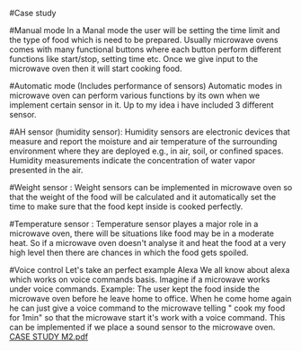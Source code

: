 #Case study 


#Manual mode 
In a Manal mode the user will be setting the time limit and the type of food which is need to be prepared. 
Usually microwave ovens comes with many functional buttons where each button perform different functions like start/stop, setting time etc. 
Once we give input to the microwave oven then it will start cooking food. 

#Automatic mode
(Includes performance of sensors)
Automatic modes in microwave oven can perform various functions by its own when we implement certain sensor in it. 
Up to my idea i have included 3 different sensor.

#AH sensor (humidity sensor):
Humidity sensors are electronic devices that measure and report the moisture and air temperature of the surrounding environment where they are deployed e.g., in air, soil, or confined spaces. Humidity measurements indicate the concentration of water vapor presented in the air.

#Weight sensor :
Weight sensors can be  implemented in microwave oven so that the weight of the food will be calculated and it automatically set the time to make sure that the food kept inside is cooked perfectly.

#Temperature sensor :
Temperature sensor playes a major role in a microwave oven, there will be situations like food may be in a moderate heat. So if a microwave oven doesn't analyse it and heat the food at a very high level then there are chances in which the food gets spoiled. 

#Voice control
Let's take an perfect example Alexa
We all know about alexa which works on voice commands basis. 
Imagine if a microwave works under voice commands.
Example: The user kept the food inside the microwave oven before he leave home to office. When he come home again he can just give a voice command to the microwave telling " cook my food for 1min" so that the microwave start it's work with a voice command.
This can be implemented if we place a sound sensor to the microwave oven.
[CASE STUDY M2.pdf](https://github.com/Anithknb/M2-Embsys/files/8103862/CASE.STUDY.M2.pdf)
